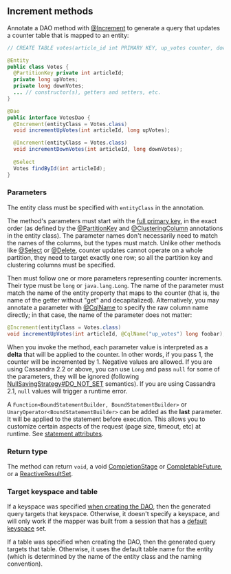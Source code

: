 ## Increment methods

Annotate a DAO method with [@Increment] to generate a query that updates a counter table that is
mapped to an entity:

```java
// CREATE TABLE votes(article_id int PRIMARY KEY, up_votes counter, down_votes counter);

@Entity
public class Votes {
  @PartitionKey private int articleId;
  private long upVotes;
  private long downVotes;
  ... // constructor(s), getters and setters, etc.
}

@Dao
public interface VotesDao {
  @Increment(entityClass = Votes.class)
  void incrementUpVotes(int articleId, long upVotes);

  @Increment(entityClass = Votes.class)
  void incrementDownVotes(int articleId, long downVotes);
  
  @Select
  Votes findById(int articleId);
}
```

### Parameters

The entity class must be specified with `entityClass` in the annotation.

The method's parameters must start with the [full primary key](../../entities/#primary-key-columns),
in the exact order (as defined by the [@PartitionKey] and [@ClusteringColumn] annotations in the
entity class). The parameter names don't necessarily need to match the names of the columns, but the
types must match. Unlike other methods like [@Select](../select/) or [@Delete](../delete/), counter
updates cannot operate on a whole partition, they need to target exactly one row; so all the
partition key and clustering columns must be specified.

Then must follow one or more parameters representing counter increments. Their type must be
`long` or `java.lang.Long`. The name of the parameter must match the name of the entity
property that maps to the counter (that is, the name of the getter without "get" and
decapitalized). Alternatively, you may annotate a parameter with [@CqlName] to specify the
raw column name directly; in that case, the name of the parameter does not matter:

```java
@Increment(entityClass = Votes.class)
void incrementUpVotes(int articleId, @CqlName("up_votes") long foobar);
```

When you invoke the method, each parameter value is interpreted as a **delta** that will be applied
to the counter. In other words, if you pass 1, the counter will be incremented by 1. Negative values
are allowed. If you are using Cassandra 2.2 or above, you can use `Long` and pass `null` for some of
the parameters, they will be ignored (following [NullSavingStrategy#DO_NOT_SET](../null_saving/)
semantics). If you are using Cassandra 2.1, `null` values will trigger a runtime error.

A `Function<BoundStatementBuilder, BoundStatementBuilder>` or `UnaryOperator<BoundStatementBuilder>`
can be added as the **last** parameter. It will be applied to the statement before execution. This
allows you to customize certain aspects of the request (page size, timeout, etc) at runtime. See
[statement attributes](../statement_attributes/).

### Return type

The method can return `void`, a void [CompletionStage] or [CompletableFuture], or a
[ReactiveResultSet].

### Target keyspace and table

If a keyspace was specified [when creating the DAO](../../mapper/#dao-factory-methods), then the
generated query targets that keyspace. Otherwise, it doesn't specify a keyspace, and will only work
if the mapper was built from a session that has a [default keyspace] set.

If a table was specified when creating the DAO, then the generated query targets that table.
Otherwise, it uses the default table name for the entity (which is determined by the name of the
entity class and the naming convention).

[@Increment]:        https://docs.datastax.com/en/drivers/java/4.10/com/datastax/oss/driver/api/mapper/annotations/Increment.html
[ReactiveResultSet]: https://docs.datastax.com/en/drivers/java/4.10/com/datastax/dse/driver/api/core/cql/reactive/ReactiveResultSet.html
[default keyspace]:  https://docs.datastax.com/en/drivers/java/4.10/com/datastax/oss/driver/api/core/session/SessionBuilder.html#withKeyspace-com.datastax.oss.driver.api.core.CqlIdentifier-
[@ClusteringColumn]:      https://docs.datastax.com/en/drivers/java/4.10/com/datastax/oss/driver/api/mapper/annotations/ClusteringColumn.html
[@PartitionKey]:          https://docs.datastax.com/en/drivers/java/4.10/com/datastax/oss/driver/api/mapper/annotations/PartitionKey.html
[@CqlName]:             https://docs.datastax.com/en/drivers/java/4.10/com/datastax/oss/driver/api/mapper/annotations/CqlName.html

[CompletionStage]:   https://docs.oracle.com/javase/8/docs/api/java/util/concurrent/CompletionStage.html
[CompletableFuture]: https://docs.oracle.com/javase/8/docs/api/java/util/concurrent/CompletableFuture.html
